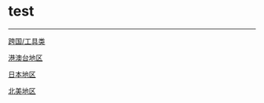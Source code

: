 # test
----

[跨国/工具类](https://github.com/gutouoff1/xray_diversion/blob/main/transnational_tools.md)

[港澳台地区](https://github.com/gutouoff1/xray_diversion/blob/main/HongKon%2C_Macao_Taiwan.md)

[日本地区]()

[北美地区]()

